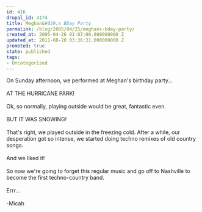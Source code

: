 ```yaml
---
id: 416
drupal_id: 4174
title: Meghan&#039;s BDay Party
permalink: /blog/2005/04/25/meghans-bday-party/
created_at: 2005-04-26 01:07:00.000000000 Z
updated_at: 2011-08-20 03:36:31.000000000 Z
promoted: true
state: published
tags:
- Uncategorized
---
```

On Sunday afternoon, we performed at Meghan's birthday party...<br /><br />AT THE HURRICANE PARK!<br /><br />Ok, so normally, playing outside would be great, fantastic even.<br /><br />BUT IT WAS SNOWING!<br /><br />That's right, we played outside in the freezing cold. After a while, our desperation got so intense, we started doing techno remixes of old country songs.<br /><br />And we liked it!<br /><br />So now we're going to forget this regular music and go off to Nashville to become the first techno-country band.<br /><br />Errr...<br /><br />-Micah
